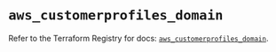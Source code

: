 # `aws_customerprofiles_domain`

Refer to the Terraform Registry for docs: [`aws_customerprofiles_domain`](https://registry.terraform.io/providers/hashicorp/aws/6.7.0/docs/resources/customerprofiles_domain).
